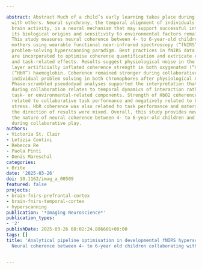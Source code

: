---
abstract: Abstract Much of a child’s early learning takes place during social interactions
  with others. Neural synchrony, the temporal alignment of individuals’ functional
  brain activity, is a neural mechanism that may support successful interaction, but
  its biological origins and sensitivity to environmental factors remain unknown.
  This study measures neural coherence between 4- to 6-year-old children and their
  mothers using wearable functional near-infrared spectroscopy (“fNIRS”) in a collaborative
  problem-solving hyperscanning paradigm. Best practices in fNIRS data processing
  are incorporated to optimise coherence quantification and extricate environmental-
  and task-related effects. Results suggest physiological noise in the extracerebral
  layer artificially inflated coherence strength in both oxygenated (“HbO2”) and deoxygenated
  (“HbR”) haemoglobin. Coherence remained stronger during collaborative than during
  individual problem solving in both chromophores after physiological noise reduction.
  Phase-scrambled pseudodyad analyses supported the interpretation that coherence
  during collaboration relates to temporal dynamics of interaction rather than to
  task- or environmental-related components. Strength of HbO2 coherence was positively
  related to collaborative task performance and negatively related to background maternal
  stress. HbR coherence was also related to task performance and maternal stress but
  the direction of results were mixed. Overall, this study provides new insight into
  the nature of neural coherence between 4- to 6-year-old children and their mothers
  during collaborative play.
authors:
- Victoria St. Clair
- Letizia Contini
- Rebecca Re
- Paola Pinti
- Denis Mareschal
categories:
- Brite
date: '2025-03-26'
doi: 10.1162/imag_a_00509
featured: false
projects:
- brain-fnirs-prefrontal-cortex
- brain-fnirs-temporal-cortex
- hyperscanning
publication: '*Imaging Neuroscience*'
publication_types:
- '2'
publishDate: 2025-03-26 08:02:24.886601+00:00
tags: []
title: 'Analytical pipeline optimisation in developmental fNIRS hyperscanning data:
  Neural coherence between 4- to 6-year old children collaborating with their mothers'

---
